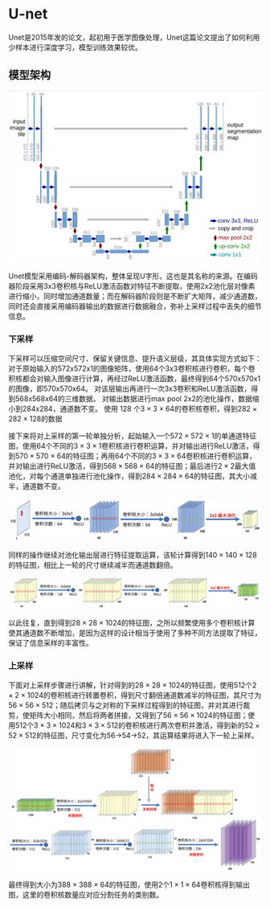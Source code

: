 # U-net

Unet是2015年发的论文，起初用于医学图像处理，Unet这篇论文提出了如何利用少样本进行深度学习，模型训练效果较优。

## 模型架构
![](1.1.png)

Unet模型采用编码-解码器架构，整体呈现U字形，这也是其名称的来源。在编码器阶段采用3x3卷积核与ReLU激活函数对特征不断提取，使用2x2池化层对像素进行缩小，同时增加通道数量；而在解码器阶段则是不断扩大矩阵，减少通道数，同时还会直接采用编码器输出的数据进行数据融合，弥补上采样过程中丢失的细节信息。

### 下采样
下采样可以压缩空间尺寸、保留关键信息、提升语义层级，其具体实现方式如下：
对于原始输入的572x572x1的图像矩阵，使用64个3x3卷积核进行卷积，每个卷积核都会对输入图像进行计算，再经过ReLU激活函数，最终得到64个570x570x1的图像，即570x570x64。
对该层输出再进行一次3x3卷积和ReLU激活函数，得到568x568x64的三维数据。
对输出数据进行max pool 2x2的池化操作，数据缩小到284x284，通道数不变。
使用 128 个$3 \times 3 \times 64$的卷积核卷积，得到$282 \times 282 \times 128$的数据

接下来将对上采样的第一轮单独分析，起始输入一个$572 \times 572 \times 1$的单通道特征图，使用64个不同的$3 \times 3\times 1$卷积核进行卷积运算，并对输出进行ReLU激活，得到$570 \times 570 \times 64$的特征图；再用64个不同的$3 \times 3\times 64$卷积核进行卷积运算，并对输出进行ReLU激活，得到$568 \times 568 \times 64$的特征图；最后进行$2 \times 2$最大值池化，对每个通道单独进行池化操作，得到$284 \times 284 \times 64$的特征图，其大小减半，通道数不变。

![](1.2.svg)

同样的操作继续对池化输出层进行特征提取运算，该轮计算得到$140 \times 140 \times 128$的特征图，相比上一轮的尺寸继续减半而通道数翻倍。

![](1.3.svg)

以此往复，直到得到$28 \times 28 \times 1024$的特征图，之所以频繁使用多个卷积核计算使其通道数不断增加，是因为这样的设计相当于使用了多种不同方法提取了特征，保证了信息采样的丰富性。

### 上采样

下面对上采样步骤进行讲解，针对得到的$28 \times 28 \times 1024$的特征图，使用512个$2 \times 2 \times 1024$的卷积核进行转置卷积，得到尺寸翻倍通道数减半的特征图，其尺寸为$56 \times 56\times 512$；随后拷贝与之对称的下采样过程得到的特征图，并对其进行裁剪，使矩阵大小相同，然后将两者拼接，又得到了$56 \times 56\times 1024$的特征图；使用512个$3 \times 3\times 1024$和$3 \times 3\times 512$的卷积核进行两次卷积并激活，得到新的$52 \times 52\times 512$的特征图，尺寸变化为56→54→52，其运算结果将进入下一轮上采样。

![](1.4.svg)

最终得到大小为$388 \times 388\times 64$的特征图，使用2个$1 \times 1\times 64$卷积核得到输出图，这里的卷积核数量应对应分割任务的类别数。
